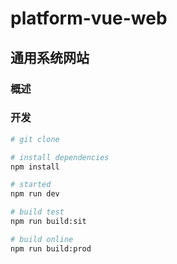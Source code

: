 # platform-vue-web #
## 通用系统网站
### 概述


### 开发
``` bash
# git clone 

# install dependencies
npm install

# started
npm run dev

# build test
npm run build:sit

# build online
npm run build:prod

```



